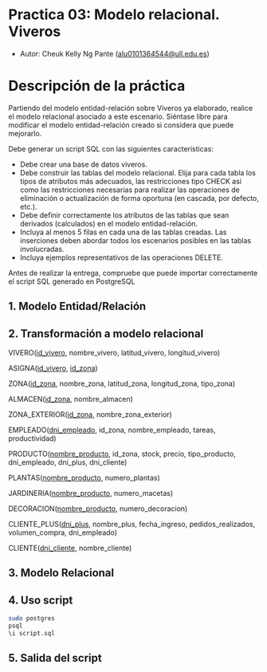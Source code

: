 # Practica 03: Modelo relacional. Viveros
* Autor: Cheuk Kelly Ng Pante (alu0101364544@ull.edu.es)

# Descripción de la práctica
Partiendo del modelo entidad-relación sobre Viveros ya elaborado, realice el modelo relacional asociado a este escenario. Siéntase libre para modificar el modelo entidad-relación creado si considera que puede mejorarlo.

Debe generar un script SQL con las siguientes características:
* Debe crear una base de datos viveros.
* Debe construir las tablas del modelo relacional. Elija para cada tabla los tipos de atributos más adecuados, las restricciones tipo CHECK así como las
restricciones necesarias para realizar las operaciones de eliminación o actualización de forma oportuna (en cascada, por defecto, etc.).
* Debe definir correctamente los atributos de las tablas que sean derivados
(calculados) en el modelo entidad-relación.
* Incluya al menos 5 filas en cada una de las tablas creadas. Las inserciones
deben abordar todos los escenarios posibles en las tablas involucradas.
* Incluya ejemplos representativos de las operaciones DELETE.

Antes de realizar la entrega, compruebe que puede importar correctamente el script SQL generado en PostgreSQL

## 1. Modelo Entidad/Relación

## 2. Transformación a modelo relacional
VIVERO(<u>id_vivero</u>, nombre_vivero, latitud_vivero, longitud_vivero) 

ASIGNA(<u>id_vivero</u>, <u>id_zona</u>)

ZONA(<u>id_zona</u>, nombre_zona, latitud_zona, longitud_zona, tipo_zona)

ALMACEN(<u>id_zona</u>, nombre_almacen)

ZONA_EXTERIOR(<u>id_zona</u>, nombre_zona_exterior)

EMPLEADO(<u>dni_empleado</u>, id_zona, nombre_empleado, tareas, productividad)

PRODUCTO(<u>nombre_producto</u>, id_zona, stock, precio, tipo_producto, dni_empleado, dni_plus, dni_cliente)

PLANTAS(<u>nombre_producto</u>, numero_plantas)

JARDINERIA(<u>nombre_producto</u>, numero_macetas)

DECORACION(<u>nombre_producto</u>, numero_decoracion)

CLIENTE_PLUS(<u>dni_plus</u>, nombre_plus, fecha_ingreso, pedidos_realizados, volumen_compra, dni_empleado)

CLIENTE(<u>dni_cliente</u>, nombre_cliente)

## 3. Modelo Relacional

## 4. Uso script
``` bash
sudo postgres
psql
\i script.sql
```

## 5. Salida del script